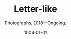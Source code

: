 ---
tags: project
layout: project
title: Letter-like
date: 1004-01-01
subtitle: Photographs, 2018—Ongoing.
permalink: false
featured-images: 
    -   url: OLIVER_BOULTON_LETTER_LIKE_1.png
        width: 60.3
---